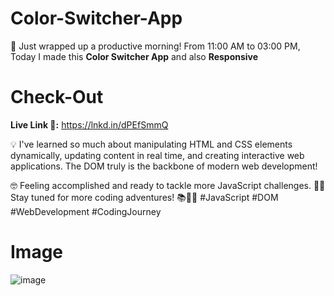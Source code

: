 # Color-Switcher-App

🚀 Just wrapped up a productive morning! From 11:00 AM to 03:00 PM,
Today I made this **Color Switcher App** and also **Responsive**
# Check-Out 
**Live Link 🔗:** https://lnkd.in/dPEfSmmQ

💡 I've learned so much about manipulating HTML and CSS elements dynamically, updating content in real time, and creating interactive web applications. The DOM truly is the backbone of modern web development!

🤓 Feeling accomplished and ready to tackle more JavaScript challenges. 💪🏽 Stay tuned for more coding adventures! 📚👩‍💻
#JavaScript #DOM #WebDevelopment #CodingJourney 

# Image
![image](https://github.com/RanaHuzaima/Color-Switcher-App/assets/120297532/e83acd57-8a9f-4c51-aeea-6f9e4e730958)
